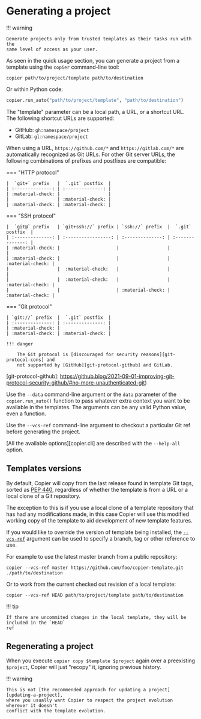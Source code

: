 # Generating a project

!!! warning

    Generate projects only from trusted templates as their tasks run with the
    same level of access as your user.

As seen in the quick usage section, you can generate a project from a template using the
`copier` command-line tool:

```shell
copier path/to/project/template path/to/destination
```

Or within Python code:

```python
copier.run_auto("path/to/project/template", "path/to/destination")
```

The "template" parameter can be a local path, a URL, or a shortcut URL. The following
shortcut URLs are supported:

-   GitHub: `gh:namespace/project`
-   GitLab: `gl:namespace/project`

When using a URL, `https://github.com/*` and `https://gitlab.com/*` are automatically
recognized as Git URLs. For other Git server URLs, the following combinations of
prefixes and postfixes are compatible:

=== "HTTP protocol"

    |  `git+` prefix   |  `.git` postfix  |
    | :--------------: | :--------------: |
    | :material-check: |                  |
    |                  | :material-check: |
    | :material-check: | :material-check: |

=== "SSH protocol"

    |  `git@` prefix   | `git+ssh://` prefix | `ssh://` prefix  |  `.git` postfix  |
    | :--------------: | :-----------------: | :--------------: | :--------------: |
    | :material-check: |                     |                  |                  |
    | :material-check: |                     |                  | :material-check: |
    |                  |  :material-check:   |                  |                  |
    |                  |  :material-check:   |                  | :material-check: |
    |                  |                     | :material-check: | :material-check: |

=== "Git protocol"

    | `git://` prefix  |  `.git` postfix  |
    | :--------------: | :--------------: |
    | :material-check: |                  |
    | :material-check: | :material-check: |

    !!! danger

        The Git protocol is [discouraged for security reasons][git-protocol-cons] and
        not supported by [GitHub][git-protocol-github] and GitLab.

[git-protocol-cons]:
    https://git-scm.com/book/en/v2/Git-on-the-Server-The-Protocols#_the_cons_4
[git-protocol-github]:
    https://github.blog/2021-09-01-improving-git-protocol-security-github/#no-more-unauthenticated-git)

Use the `--data` command-line argument or the `data` parameter of the
`copier.run_auto()` function to pass whatever extra context you want to be available in
the templates. The arguments can be any valid Python value, even a function.

Use the `--vcs-ref` command-line argument to checkout a particular Git ref before
generating the project.

[All the available options][copier.cli] are described with the `--help-all` option.

## Templates versions

By default, Copier will copy from the last release found in template Git tags, sorted as
[PEP 440](https://peps.python.org/pep-0440/), regardless of whether the template is from
a URL or a local clone of a Git repository.

The exception to this is if you use a local clone of a template repository that has had
any modifications made, in this case Copier will use this modified working copy of the
template to aid development of new template features.

If you would like to override the version of template being installed, the
[`--vcs-ref`](../configuring/#vcs_ref) argument can be used to specify a branch, tag or
other reference to use.

For example to use the latest master branch from a public repository:

```shell
copier --vcs-ref master https://github.com/foo/copier-template.git ./path/to/destination
```

Or to work from the current checked out revision of a local template:

```shell
copier --vcs-ref HEAD path/to/project/template path/to/destination
```

!!! tip

    If there are uncommited changes in the local template, they will be included in the `HEAD`
    ref

## Regenerating a project

When you execute `copier copy $template $project` again over a preexisting `$project`,
Copier will just "recopy" it, ignoring previous history.

!!! warning

    This is not [the recommended approach for updating a project][updating-a-project],
    where you usually want Copier to respect the project evolution wherever it doesn't
    conflict with the template evolution.
